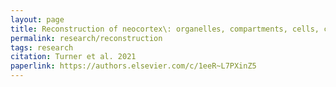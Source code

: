```yaml
---
layout: page
title: Reconstruction of neocortex\: organelles, compartments, cells, circuits, and activity
permalink: research/reconstruction
tags: research
citation: Turner et al. 2021
paperlink: https://authors.elsevier.com/c/1eeR~L7PXinZ5
---
```

